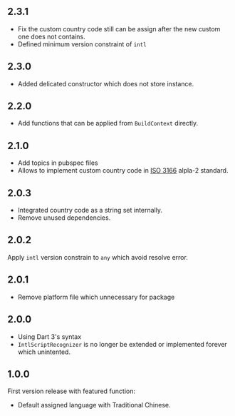 ## 2.3.1

* Fix the custom country code still can be assign after the new custom one does not contains.
* Defined minimum version constraint of `intl`

## 2.3.0

* Added delicated constructor which does not store instance.

## 2.2.0

* Add functions that can be applied from `BuildContext` directly.

## 2.1.0

* Add topics in pubspec files
* Allows to implement custom country code in [ISO 3166](https://www.iso.org/iso-3166-country-codes.html) alpla-2 standard.

## 2.0.3

* Integrated country code as a string set internally.
* Remove unused dependencies.

## 2.0.2

Apply `intl` version constrain to `any` which avoid resolve error.

## 2.0.1

* Remove platform file which unnecessary for package

## 2.0.0

* Using Dart 3's syntax
* `IntlScriptRecognizer` is no longer be extended or implemented forever which unintented.

## 1.0.0

First version release with featured function:

* Default assigned language with Traditional Chinese.

